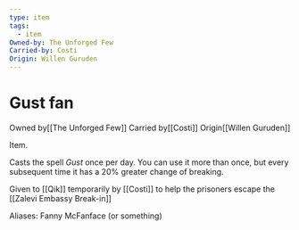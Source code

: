 ```yaml
---
type: item
tags:
  - item
Owned-by: The Unforged Few
Carried-by: Costi
Origin: Willen Guruden
---
```


#  Gust fan

<span class="dataview inline-field"><span class="inline-field-key">Owned by</span><span class="inline-field-value">[[The Unforged Few]]</span></span>
<span class="dataview inline-field"><span class="inline-field-key">Carried by</span><span class="inline-field-value">[[Costi]]</span></span>
<span class="dataview inline-field"><span class="inline-field-key">Origin</span><span class="inline-field-value">[[Willen Guruden]]</span></span>

Item. 

Casts the spell *Gust* once per day. You can use it more than once, but every subsequent time it has a 20% greater change of breaking.

Given to [[Qik]] temporarily by [[Costi]] to help the prisoners escape the [[Zalevi Embassy Break-in]]

Aliases: Fanny McFanface (or something)